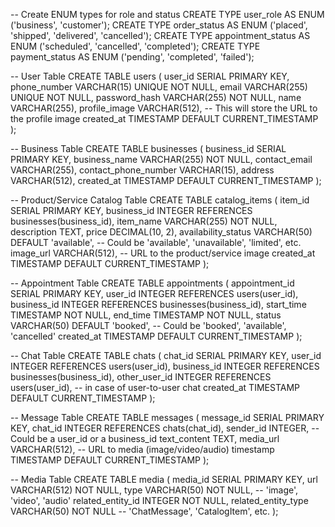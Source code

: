 -- Create ENUM types for role and status
CREATE TYPE user_role AS ENUM ('business', 'customer');
CREATE TYPE order_status AS ENUM ('placed', 'shipped', 'delivered', 'cancelled');
CREATE TYPE appointment_status AS ENUM ('scheduled', 'cancelled', 'completed');
CREATE TYPE payment_status AS ENUM ('pending', 'completed', 'failed');


-- User Table
CREATE TABLE users (
user_id SERIAL PRIMARY KEY,
phone_number VARCHAR(15) UNIQUE NOT NULL,
email VARCHAR(255) UNIQUE NOT NULL,
password_hash VARCHAR(255) NOT NULL,
name VARCHAR(255),
profile_image VARCHAR(512), -- This will store the URL to the profile image
created_at TIMESTAMP DEFAULT CURRENT_TIMESTAMP
);

-- Business Table
CREATE TABLE businesses (
business_id SERIAL PRIMARY KEY,
business_name VARCHAR(255) NOT NULL,
contact_email VARCHAR(255),
contact_phone_number VARCHAR(15),
address VARCHAR(512),
created_at TIMESTAMP DEFAULT CURRENT_TIMESTAMP
);

-- Product/Service Catalog Table
CREATE TABLE catalog_items (
item_id SERIAL PRIMARY KEY,
business_id INTEGER REFERENCES businesses(business_id),
item_name VARCHAR(255) NOT NULL,
description TEXT,
price DECIMAL(10, 2),
availability_status VARCHAR(50) DEFAULT 'available', -- Could be 'available', 'unavailable', 'limited', etc.
image_url VARCHAR(512), -- URL to the product/service image
created_at TIMESTAMP DEFAULT CURRENT_TIMESTAMP
);

-- Appointment Table
CREATE TABLE appointments (
appointment_id SERIAL PRIMARY KEY,
user_id INTEGER REFERENCES users(user_id),
business_id INTEGER REFERENCES businesses(business_id),
start_time TIMESTAMP NOT NULL,
end_time TIMESTAMP NOT NULL,
status VARCHAR(50) DEFAULT 'booked', -- Could be 'booked', 'available', 'cancelled'
created_at TIMESTAMP DEFAULT CURRENT_TIMESTAMP
);

-- Chat Table
CREATE TABLE chats (
chat_id SERIAL PRIMARY KEY,
user_id INTEGER REFERENCES users(user_id),
business_id INTEGER REFERENCES businesses(business_id),
other_user_id INTEGER REFERENCES users(user_id), -- in case of user-to-user chat
created_at TIMESTAMP DEFAULT CURRENT_TIMESTAMP
);

-- Message Table
CREATE TABLE messages (
message_id SERIAL PRIMARY KEY,
chat_id INTEGER REFERENCES chats(chat_id),
sender_id INTEGER, -- Could be a user_id or a business_id
text_content TEXT,
media_url VARCHAR(512), -- URL to media (image/video/audio)
timestamp TIMESTAMP DEFAULT CURRENT_TIMESTAMP
);

-- Media Table
CREATE TABLE media (
media_id SERIAL PRIMARY KEY,
url VARCHAR(512) NOT NULL,
type VARCHAR(50) NOT NULL,  -- 'image', 'video', 'audio'
related_entity_id INTEGER NOT NULL,
related_entity_type VARCHAR(50) NOT NULL  -- 'ChatMessage', 'CatalogItem', etc.
);

